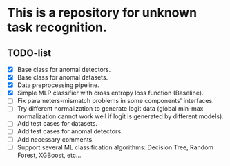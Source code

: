 # This is a repository for unknown task recognition.

## TODO-list
- [x] Base class for anomal detectors.
- [x] Base class for anomal datasets.
- [x] Data preprocessing pipeline.
- [x] Simple MLP classifier with cross entropy loss function (Baseline).
- [ ] Fix parameters-mismatch problems in some components' interfaces.
- [ ] Try different normalization to generate logit data (global min-max normalization cannot work well if logit is generated by different models).
- [ ] Add test cases for datasets.
- [ ] Add test cases for anomal detectors.
- [ ] Add necessary comments.
- [ ] Support several ML classification algorithms: Decision Tree, Random Forest, XGBoost, etc...